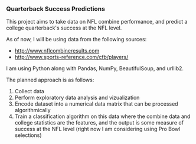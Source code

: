 ### Quarterback Success Predictions

This project aims to take data on NFL combine performance, and predict a college quarterback's success
at the NFL level. 

As of now, I will be using data from the following sources:
* http://www.nflcombineresults.com
* http://www.sports-reference.com/cfb/players/

I am using Python along with Pandas, NumPy, BeautifulSoup, and urllib2.

The planned approach is as follows:
1. Collect data
2. Perform exploratory data analysis and vizualization
3. Encode dataset into a numerical data matrix that can be processed algorithmically
4. Train a classification algorithm on this data where the combine data and college
statistics are the features, and the output is some measure of success at the NFL level
(right now I am considering using Pro Bowl selections)

